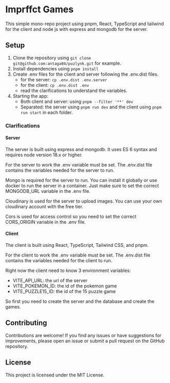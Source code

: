# Imprffct Games

This simple mono-repo project using pnpm, React, TypeScript and tailwind for the client and node js with express and mongodb for the server.

## Setup

1. Clone the repository using `git clone git@github.com:antaga04/puzlynk.git` for example.
2. Install dependencies using `pnpm install`
3. Create .env files for the client and server following the .env.dist files.
    - for the server: `cp .env.dist .env.server`
    - for the client: `cp .env.dist .env`
    - read the clarifications to understand the variables.
4. Starting the app:
    - Both client and server: using `pnpm --filter '**' dev`
    - Separated: the server using `pnpm run dev` and the client using `pnpm run start` in each folder.

### Clarifications

#### Server

The server is built using express and mongodb. It uses ES 6 syntax and requires node version 18.x or higher.

For the server to work the .env variable must be set. The .env.dist file contains the variables needed for the server to run.

Mongo is required for the server to run. You can install it globally or use docker to run the server in a container. Just make sure to set the correct MONGODB_URL variable in the .env file.

Cloudinary is used for the server to upload images. You can use your own cloudinary account with the free tier.

Cors is used for access control so you need to set the correct CORS_ORIGIN variable in the .env file.

#### Client

The client is built using React, TypeScript, Tailwind CSS, and pnpm.

For the client to work the .env variable must be set. The .env.dist file contains the variables needed for the client to run.

Right now the client need to know 3 environment variables:

- VITE_API_URL: the url of the server
- VITE_POKEMON_ID: the id of the pokemon game
- VITE_PUZZLE15_ID: the id of the 15 puzzle game

So first you need to create the server and the database and create the games.

## Contributing

Contributions are welcome! If you find any issues or have suggestions for improvements, please open an issue or submit a pull request on the GitHub repository.

## License

This project is licensed under the MIT License.

